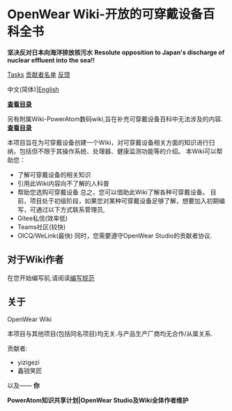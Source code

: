 # OpenWear Wiki-开放的可穿戴设备百科全书


**坚决反对日本向海洋排放核污水**
**Resolute opposition to Japan's discharge of nuclear effluent into the sea!!**

[Tasks](./Tasks.md)    [贡献者名单](./authors.md)    [反馈](./issue.md)

中文(简体)|[English](./README.en.md)

**[查看目录](./Wiki_Index.md)**

另有附属Wiki-PowerAtom数码wiki,旨在补充可穿戴设备百科中无法涉及的内容.**[查看目录](./other_wiki/Index.md)**

本项目旨在为可穿戴设备创建一个Wiki，对可穿戴设备相关方面的知识进行归纳，包括但不限于其操作系统、处理器、健康监测功能等的介绍。
本Wiki可以帮助您：

- 了解可穿戴设备的相关知识
- 引用此Wiki内容向不了解的人科普
- 帮助您选购可穿戴设备
  总之，您可以借助此Wiki了解各种可穿戴设备。
  目前，项目处于初级阶段，如果您对某种可穿戴设备足够了解，想要加入初期编写，可通过以下方式联系管理员,
- Gitee私信(效率低)
- Teams社区(较快)
- OICQ/WeLink(最快)
  同时，您需要遵守OpenWear Studio的贡献者协议.

## 对于Wiki作者

在您开始编写前,请阅读[编写规范](./Docs/writing_specifications.md)

## 关于

OpenWear Wiki

本项目与其他项目(包括同名项目)均无关.与产品生产厂商均无合作/从属关系.

贡献者:

- yizigezi
- 鑫锐笑匠

以及——
     **你**

**PowerAtom知识共享计划|OpenWear Studio及Wiki全体作者维护**
